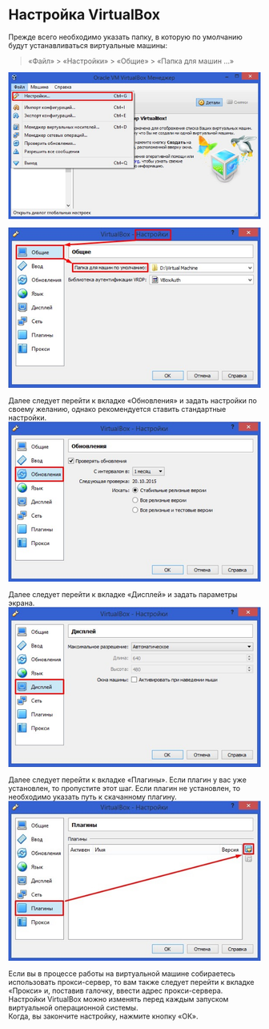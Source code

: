 # Настройка VirtualBox

Прежде всего необходимо указать папку, в которую по умолчанию будут устанавливаться виртуальные машины:
> «Файл» > «Настройки» > «Общие» > «Папка для машин …»

![Рис. 1](img/1.jpg)

![Рис. 2](img/2.jpg)

Далее следует перейти к вкладке «Обновления» и задать настройки по своему желанию, однако рекомендуется ставить стандартные настройки.  
![Рис. 3](img/3.jpg)

Далее следует перейти к вкладке «Дисплей» и задать параметры экрана.  
![Рис. 4](img/4.jpg)

Далее следует перейти к вкладке «Плагины». Если плагин у вас уже установлен, то пропустите этот шаг. Если плагин не установлен, то необходимо указать путь к скачанному плагину.  
![Рис. 5](img/5.jpg)

Если вы в процессе работы на виртуальной машине собираетесь использовать прокси-сервер, то вам также следует перейти к вкладке «Прокси» и, поставив галочку, ввести адрес прокси-сервера. Настройки VirtualBox можно изменять перед каждым запуском виртуальной операционной системы.  
Когда, вы закончите настройку, нажмите кнопку «ОК».
